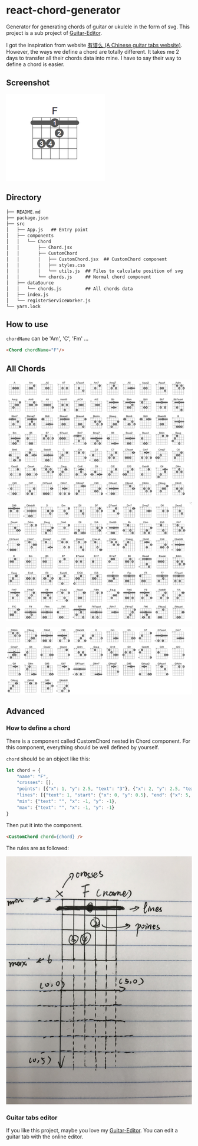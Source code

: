 # react-chord-generator

Generator for generating chords of guitar or ukulele in the form of svg.
This project is a sub project of [Guitar-Editor](https://github.com/Haixiang6123/Guitar-Editor).

I got the inspiration from website [有谱么 (A Chinese guitar tabs website)](https://yoopu.me/home).
However, the ways we define a chord are totally different. It takes me
2 days to transfer all their chords data into mine. I have to say their way 
to define a chord is easier.

## Screenshot

![Screenshot](./screenshots/Sample.png)

## Directory

```
├── README.md
├── package.json
├── src
│   ├── App.js   ## Entry point
│   ├── components
│   │   └── Chord
│   │       ├── Chord.jsx  
│   │       ├── CustomChord
│   │       │   ├── CustomChord.jsx  ## CustomChord component
│   │       │   ├── styles.css
│   │       │   └── utils.js  ## Files to calculate position of svg
│   │       └── chords.js     ## Normal chord component
│   ├── dataSource
│   │   └── chords.js         ## All chords data
│   ├── index.js
│   └── registerServiceWorker.js
└── yarn.lock
```

## How to use

`chordName` can be 'Am', 'C', 'Fm' ...

```html
<Chord chordName="F"/>
```

## All Chords

![Chords 1](./screenshots/Chords1.png)

![Chords 2](./screenshots/Chords2.png)

![Chords 3](./screenshots/Chords3.png)

## Advanced

### How to define a chord

There is a component called CustomChord nested in Chord component. 
For this component, everything should be well defined by yourself.

`chord` should be an object like this:

```javascript 1.8
let chord = {
    "name": "F",
    "crosses": [],
    "points": [{"x": 1, "y": 2.5, "text": "3"}, {"x": 2, "y": 2.5, "text": "4"}, {"x": 3, "y": 1.5, "text": "2"}],
    "lines": [{"text": 1, "start": {"x": 0, "y": 0.5}, "end": {"x": 5, "y": 0.5}}],
    "min": {"text": "", "x": -1, "y": -1},
    "max": {"text": "", "x": -1, "y": -1}
}
```

Then put it into the component.

```html
<CustomChord chord={chord} />
```

The rules are as followed:

![Instructions](./screenshots/Instruction.JPG)

### Guitar tabs editor

If you like this project, maybe you love my [Guitar-Editor](https://github.com/Haixiang6123/Guitar-Editor).
You can edit a guitar tab with the online editor.
